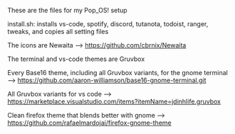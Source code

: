 These are the files for my Pop_OS! setup

install.sh: installs vs-code, spotify, discord, tutanota, todoist, ranger, tweaks, and copies all setting files

The icons are Newaita --> https://github.com/cbrnix/Newaita

The terminal and vs-code themes are Gruvbox

Every Base16 theme, including all Gruvbox variants, for the gnome terminal --> https://github.com/aaron-williamson/base16-gnome-terminal.git

All Gruvbox variants for vs code --> https://marketplace.visualstudio.com/items?itemName=jdinhlife.gruvbox

Clean firefox theme that blends better with gnome --> https://github.com/rafaelmardojai/firefox-gnome-theme